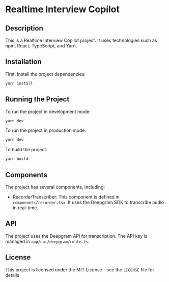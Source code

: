 # Realtime Interview Copilot

## Description

This is a Realtime Interview Copilot project. It uses technologies such as npm, React, TypeScript, and Yarn.

## Installation

First, install the project dependencies:

```sh
yarn install
```

## Running the Project

To run the project in development mode:

```sh
yarn dev
```

To run the project in production mode:

```sh
yarn dev
```

To build the project:

```sh
yarn build
```

## Components

The project has several components, including:

- RecorderTranscriber: This component is defined in `components/recorder.tsx`. It uses the Deepgram SDK to transcribe audio in real-time.

## API

The project uses the Deepgram API for transcription. The API key is managed in `app/api/deepgram/route.ts`.

## License
This project is licensed under the MIT License - see the `LICENSE` file for details

